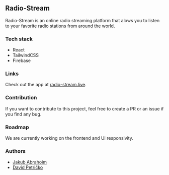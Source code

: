 ## Radio-Stream
Radio-Stream is an online radio streaming platform that alows you to listen to your favorite radio stations from around the world.

### Tech stack
- React
- TailwindCSS
- Firebase

### Links
Check out the app at [radio-stream.live](https://radio-stream.live/home).

### Contribution
If you want to contribute to this project, feel free to create a PR or an issue if you find any bug.

### Roadmap
We are currently working on the frontend and UI responsivity.

### Authors
- [Jakub Abrahoim](https://github.com/jakubabrahoim)
- [David Petričko](https://github.com/dpetricko)
